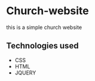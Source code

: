 # Church-website

this is a simple church website 

## Technologies used
 
 * CSS
 * HTML 
 * JQUERY
